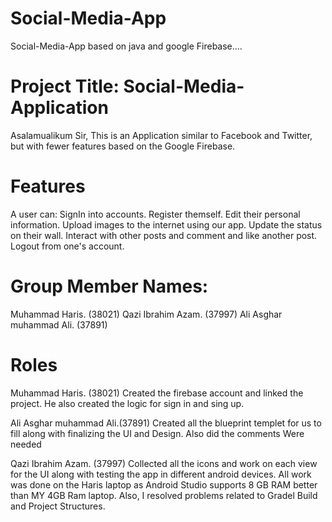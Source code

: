 # Social-Media-App
Social-Media-App based on java and google Firebase....

# Project Title: Social-Media-Application
Asalamualikum Sir,
This is an Application similar to Facebook and Twitter, but with fewer features based on the Google Firebase.

# Features 
A user can:
SignIn into accounts.
Register themself.
Edit their personal information.
Upload images to the internet using our app.
Update the status on their wall.
Interact with other posts and comment and like another post.    Logout from one's account. 

# Group Member Names:
Muhammad Haris. (38021) 
Qazi Ibrahim Azam. (37997)
Ali Asghar muhammad Ali. (37891)

# Roles 
Muhammad Haris. (38021) 
Created the firebase account and linked the project.
He also created the logic for sign in and sing up.

Ali Asghar muhammad Ali.(37891)
Created all the blueprint templet for us to fill along with finalizing the UI and Design. Also did the comments Were needed

Qazi Ibrahim Azam. (37997)
Collected all the icons and work on each view for the UI along with testing the app in different android devices. All work was done on the Haris laptop as Android Studio supports 8 GB RAM better than MY 4GB Ram laptop. Also, I resolved problems related to Gradel Build and Project Structures. 

